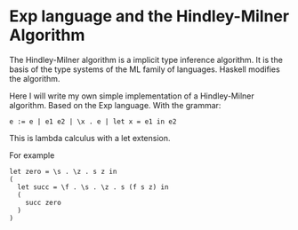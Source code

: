 # Exp language and the Hindley-Milner Algorithm

The Hindley-Milner algorithm is a implicit type inference algorithm. It is
the basis of the type systems of the ML family of languages. Haskell
modifies the algorithm.

Here I will write my own simple implementation of a Hindley-Milner
algorithm. Based on the Exp language. With the grammar:

```
e := e | e1 e2 | \x . e | let x = e1 in e2
```

This is lambda calculus with a let extension.

For example

```
let zero = \s . \z . s z in
(
  let succ = \f . \s . \z . s (f s z) in
  (
    succ zero
  )
)
```
